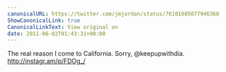 ```yaml
---
canonicalURL: https://twitter.com/jmjordan/status/76101605077946368
ShowCanonicalLink: true
CanonicalLinkText: View original on
date: 2011-06-02T01:43:31+00:00
---
```

The real reason I come to California. Sorry, @keepupwithdia. http://instagr.am/p/FDOg_/